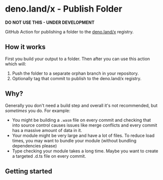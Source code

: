 # deno.land/x - Publish Folder

**DO NOT USE THIS - UNDER DEVELOPMENT**

GitHub Action for publishing a folder to the [deno.land/x](https://deno.land/x) registry.

## How it works

First you build your output to a folder. Then after you can use this action which will:

1. Push the folder to a separate orphan branch in your repository.
2. Optionally tag that commit to publish to the deno.land/x registry.

## Why?

Generally you don't need a build step and overall it's not recommended, but *sometimes* you do. For example:

* You might be building a `.wasm` file on every commit and checking that into source control causes issues like merge conflicts and every commit has a massive amount of data in it.
* Your module might be very large and have a lot of files. To reduce load times, you may want to bundle your module (without bundling dependencies please)
* Type checking your module takes a long time. Maybe you want to create a targeted .d.ts file on every commit.

## Getting started

